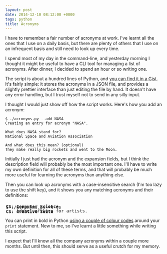 ```yaml
---
layout: post
date: 2014-12-10 08:12:00 +0000
tags: python
title: Acronyms
---
```


I have to remember a fair number of acronyms at work. I've learnt all the ones that I use on a daily basis, but there are plenty of others that I use on an infrequent basis and still need to look up every time.

I spend most of my day in the command-line, and yesterday morning I thought it might be useful to have a CLI tool for managing a list of acronyms. After dinner, I decided to spend an hour or so writing one.

The script is about a hundred lines of Python, and [you can find it in a Gist][gist]. It's fairly simple: it stores the acronyms in a JSON file, and provides a slightly prettier interface than just editing the file by hand. It doesn't have any error handling, but I trust myself not to send in any silly input.

I thought I would just show off how the script works. Here's how you add an acronym:

```console
$ ./acronyms.py --add NASA
Creating an entry for acronym "NASA".

What does NASA stand for?
National Space and Aviation Association

And what does this mean? (optional)
They make really big rockets and went to the Moon.
```

Initially I just had the acronym and the expansion fields, but I think the  description field will probably be the most important one. I'll have to write my own definition for all of these terms, and that will probably be much more useful for learning the acronyms than anything else.

Then you can look up acronyms with a case-insensitive search (I'm too lazy to use the shift key), and it shows you any matching acronyms and their definitions:

<pre style="margin: 22px 2px 0px 2px;">$ ./acronyms.py -l cs</pre><strong><pre style="margin: -18px 2px 0px 2px;">CS: Computer Science</pre></strong><strong><pre style="margin: 0px 2px 0px 2px;">CS: Creative Suite</pre></strong><pre style="margin: -18px 2px 0px 2px">    Adobe software for artists.</pre>

You can print in bold in Python [using a couple of colour codes][so] around your `print` statement. New to me, so I've learnt a little something while writing this script.

I expect that I'll know all the company acronyms within a couple more months. But until then, this should serve as a useful crutch for my memory.

[gist]: https://gist.github.com/alexwlchan/b4554a6703e1be914a6b
[so]: http://stackoverflow.com/q/8924173/1558022
